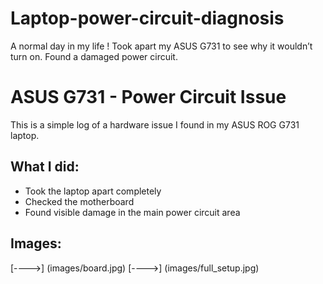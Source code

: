 # Laptop-power-circuit-diagnosis
A normal day in my life ! Took apart my ASUS G731 to see why it wouldn’t turn on. Found a damaged power circuit.


# ASUS G731 - Power Circuit Issue

This is a simple log of a hardware issue I found in my ASUS ROG G731 laptop.

## What I did:
- Took the laptop apart completely
- Checked the motherboard
- Found visible damage in the main power circuit area



## Images:

  [---->] (images/board.jpg)
  [---->] (images/full_setup.jpg)
